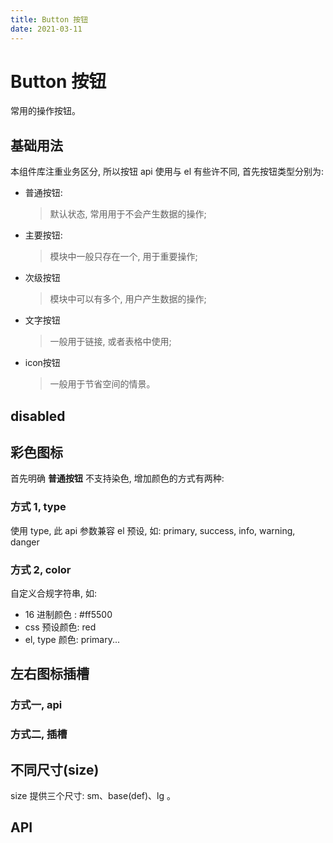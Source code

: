 ```yaml
---
title: Button 按钮
date: 2021-03-11
---
```


# Button 按钮

常用的操作按钮。

## 基础用法

本组件库注重业务区分, 所以按钮 api 使用与 el 有些许不同, 首先按钮类型分别为:

- 普通按钮:
  > 默认状态, 常用用于不会产生数据的操作;
- 主要按钮:
  > 模块中一般只存在一个, 用于重要操作;
- 次级按钮
  > 模块中可以有多个, 用户产生数据的操作;
- 文字按钮
  > 一般用于链接, 或者表格中使用;
- icon按钮
  > 一般用于节省空间的情景。

<preview path="../../../example/button/base.vue"></preview>

<preview path="../../../example/button/base.vue"></preview>

## disabled

<preview path="../../../example/button/btnDisabled.vue"></preview>

## 彩色图标

首先明确 **普通按钮** 不支持染色, 增加颜色的方式有两种:

### 方式 1, type

使用 type, 此 api 参数兼容 el 预设, 如: primary, success, info, warning, danger

<preview path="../../../example/button/elType.vue"></preview>

### 方式 2, color

自定义合规字符串, 如:

- 16 进制颜色 : #ff5500
- css 预设颜色: red
- el, type 颜色: primary...

<preview path="../../../example/button/btnColor.vue"></preview>

## 左右图标插槽

### 方式一, api

<preview path="../../../example/button/btnIcon.vue"></preview>

### 方式二, 插槽

<preview path="../../../example/button/btnIcon2.vue"></preview>

## 不同尺寸(size)

size 提供三个尺寸: sm、base(def)、lg 。

<preview path="../../../example/button/btnSize.vue"></preview>

## API

<!-- <API src="../docs/components/1_General/button/button.json" lang="zh"></API> -->

<API src="../data/button.json" lang="zh"></API>
